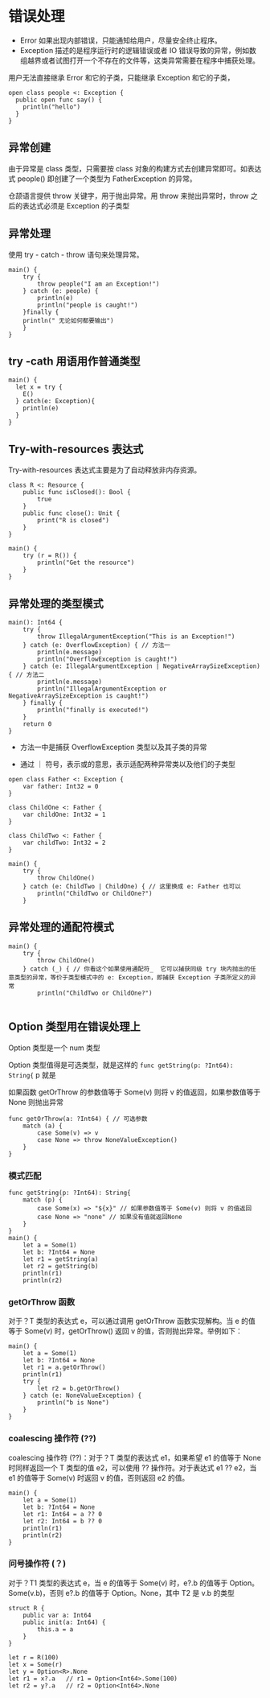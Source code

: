 <!--
 * @Author: shgopher shgopher@gmail.com
 * @Date: 2024-07-03 17:32:03
 * @LastEditors: shgopher shgopher@gmail.com
 * @LastEditTime: 2024-07-03 22:26:14
 * @FilePath: /CangjieFamily/基础/错误处理/README.md
 * @Description: 
 * 
 * Copyright (c) 2024 by shgopher, All Rights Reserved. 
-->
# 错误处理

- Error 如果出现内部错误，只能通知给用户，尽量安全终止程序。
- Exception 描述的是程序运行时的逻辑错误或者 IO 错误导致的异常，例如数组越界或者试图打开一个不存在的文件等，这类异常需要在程序中捕获处理。

用户无法直接继承 Error 和它的子类，只能继承 Exception 和它的子类，

```cj
open class people <: Exception {
  public open func say() {
    println("hello")
  }
}
```
## 异常创建
由于异常是 class 类型，只需要按 class 对象的构建方式去创建异常即可。如表达式 people() 即创建了一个类型为 FatherException 的异常。

仓颉语言提供 throw 关键字，用于抛出异常。用 throw 来抛出异常时，throw 之后的表达式必须是 Exception 的子类型
## 异常处理

使用 try - catch - throw 语句来处理异常。

```cj
main() {
    try {
        throw people("I am an Exception!")
    } catch (e: people) {
        println(e)
        println("people is caught!")
    }finally {
    println(" 无论如何都要输出")
    }
}
```
## try -cath 用语用作普通类型

```cj
main() {
  let x = try {
    E()
  } catch(e: Exception){
    println(e)
  }
}
```
## Try-with-resources 表达式

Try-with-resources 表达式主要是为了自动释放非内存资源。

```cj
class R <: Resource {
    public func isClosed(): Bool {
        true
    }
    public func close(): Unit {
        print("R is closed")
    }
}

main() {
    try (r = R()) {
        println("Get the resource")
    }
}
```
## 异常处理的类型模式
```cj
main(): Int64 {
    try {
        throw IllegalArgumentException("This is an Exception!")
    } catch (e: OverflowException) { // 方法一
        println(e.message)
        println("OverflowException is caught!")
    } catch (e: IllegalArgumentException | NegativeArraySizeException) { // 方法二
        println(e.message)
        println("IllegalArgumentException or NegativeArraySizeException is caught!")
    } finally {
        println("finally is executed!")
    }
    return 0
}
```

- 方法一中是捕获 OverflowException 类型以及其子类的异常

- 通过 ｜ 符号，表示或的意思，表示适配两种异常类以及他们的子类型


```cj
open class Father <: Exception {
    var father: Int32 = 0
}

class ChildOne <: Father {
    var childOne: Int32 = 1
}

class ChildTwo <: Father {
    var childTwo: Int32 = 2
}

main() {
    try {
        throw ChildOne()
    } catch (e: ChildTwo | ChildOne) { // 这里换成 e: Father 也可以
        println("ChildTwo or ChildOne?")
    }

```



## 异常处理的通配符模式

```cj
main() {
    try {
        throw ChildOne()
    } catch (_) { // 你看这个如果使用通配符_  它可以捕获同级 try 块内抛出的任意类型的异常，等价于类型模式中的 e: Exception，即捕获 Exception 子类所定义的异常
        println("ChildTwo or ChildOne?")
    
```

## Option 类型用在错误处理上

Option 类型是一个 num 类型

Option 类型值得是可选类型，就是这样的 `func getString(p: ?Int64): String{` p 就是

如果函数 getOrThrow 的参数值等于 Some(v) 则将 v 的值返回，如果参数值等于 None 则抛出异常

```cj
func getOrThrow(a: ?Int64) { // 可选参数
    match (a) {
        case Some(v) => v
        case None => throw NoneValueException()
    }
}
```
### 模式匹配

```cj
func getString(p: ?Int64): String{
    match (p) {
        case Some(x) => "${x}" // 如果参数值等于 Some(v) 则将 v 的值返回
        case None => "none" // 如果没有值就返回None
    }
}
main() {
    let a = Some(1)
    let b: ?Int64 = None
    let r1 = getString(a)
    let r2 = getString(b)
    println(r1)
    println(r2)

```




### getOrThrow 函数


对于？T 类型的表达式 e，可以通过调用 getOrThrow 函数实现解构。当 e 的值等于 Some(v) 时，getOrThrow() 返回 v 的值，否则抛出异常。举例如下：
```cj
main() {
    let a = Some(1)
    let b: ?Int64 = None
    let r1 = a.getOrThrow()
    println(r1)
    try {
        let r2 = b.getOrThrow()
    } catch (e: NoneValueException) {
        println("b is None")
    }
}
```
### coalescing 操作符 (??)
coalescing 操作符 (??)：对于？T 类型的表达式 e1，如果希望 e1 的值等于 None 时同样返回一个 T 类型的值 e2，可以使用 ?? 操作符。对于表达式 e1 ?? e2，当 e1 的值等于 Some(v) 时返回 v 的值，否则返回 e2 的值。


```cj
main() {
    let a = Some(1)
    let b: ?Int64 = None
    let r1: Int64 = a ?? 0
    let r2: Int64 = b ?? 0
    println(r1)
    println(r2)
}
```
### 问号操作符 (？)


对于？T1 类型的表达式 e，当 e 的值等于 Some(v) 时，e?.b 的值等于 Option<T2>。Some(v.b)，否则 e?.b 的值等于 Option<T2>。None，其中 T2 是 v.b 的类型


```cj
struct R {
    public var a: Int64
    public init(a: Int64) {
        this.a = a
    }
}

let r = R(100)
let x = Some(r)
let y = Option<R>.None
let r1 = x?.a   // r1 = Option<Int64>.Some(100)
let r2 = y?.a   // r2 = Option<Int64>.None
```